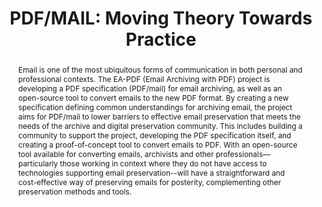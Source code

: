 ---
abstract: Email is one of the most ubiquitous forms of communication in both personal
  and professional contexts. The EA-PDF (Email Archiving with PDF) project is developing
  a PDF specification (PDF/mail) for email archiving, as well as an open-source tool
  to convert emails to the new PDF format. By creating a new specification defining
  common understandings for archiving email, the project aims for PDF/mail to lower
  barriers to effective email preservation that meets the needs of the archive and
  digital preservation community.  This includes building a community to support the
  project, developing the PDF specification itself, and creating a proof-of-concept
  tool to convert emails to PDF. With an open-source tool available for converting
  emails, archivists and other professionals—particularly those working in context
  where they do not have access to technologies supporting email preservation--will
  have a straightforward and cost-effective way of preserving emails for posterity,
  complementing other preservation methods and tools.
creators:
- Habing, Tom
- Wyatt, Peter
- Irwin, Eden
- Martinez, Ruby
- Johnson, Duff
- Prom, Christopher
date: null
document_url: https://www.ideals.illinois.edu/items/128327/bitstreams/429019/data.pdf
grand_parent: iPRES
institutions: []
keywords:
- email
- file format
- specification development
- software
- metadata
landing_page_url: https://hdl.handle.net/2142/121124
language: eng
layout: publication
license: CC-BY 4.0 International
notes_url: null
parent: iPRES 2023
presentation_url: null
publication_type: unknown
size: null
source_name: iPRES
title: 'PDF/MAIL: Moving Theory Towards Practice'
year: 2023
---